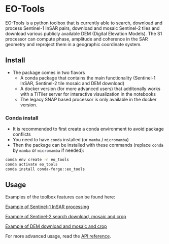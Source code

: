 # EO-Tools

EO-Tools is a python toolbox that is currently able to search, download and process Sentinel-1 InSAR pairs, download and mosaic Sentinel-2 tiles and download various publicly available DEM (Digital Elevation Models). The S1 processor can compute phase, amplitude and coherence in the SAR geometry and reproject them in a geographic coordinate system. 

## Install

- The package comes in two flavors
    - A conda package that contains the main functionality (Sentinel-1 InSAR, Sentinel-2 tile mosaic and DEM download)
    - A docker version (for more advanced users) that additonally works with a TiTiler server for interactive visualization in the notebooks
    - The legacy SNAP based processor is only available in the docker version.

### Conda install

- It is recommended to first create a conda environment to avoid package conflicts
- You need to have `conda` installed (or `mamba` / `micromamba`)
- Then the package can be installed with these commands (replace `conda` by `mamba` or `micromamba` if needed):

```bash
conda env create -n eo_tools
conda activate eo_tools
conda install conda-forge::eo_tools
```

## Usage
Examples of the toolbox features can be found here:  

[Example of Sentinel-1 InSAR processing](s1-easy-tops-insar.ipynb)  

[Example of Sentinel-2 search download, mosaic and crop](api.md)  

[Example of DEM download and mosaic and crop](api.md)  


For more advanced usage, read the [API reference](api.md).